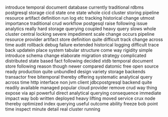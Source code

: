 introduce temporal document database currently traditional rdbms postgresql storage cicd state one state whole cicd cluster storing pipeline resource artifact definition run log etc tracking historical change utmost importance traditional crud workflow postgesql raise following issue analytics really hard storage querying coupled heavy query slows whole cluster central locking severe impediment scale change occurs pipeline resource provider artifact store definition quite difficult track change across time audit rollback debug failure extended historical logging difficult trace back updatein place system tabular structure come way rigidity simple introduce schema change elaborate migration strategy complicated distributed state based fact following decided xtdb temporal document store following reason though newer compared datomic free open source ready production quite unbundled design variety storage backends transactor free bitemporal thereby offering systematic analytical query across time http interface non jvm client jdbcpostgresql backend quite readily available managed popular cloud provider remove crud way thing expose via api powerful direct analytical querying consequence immediate impact way bob written deployed heavy lifting moved service crux node thereby optimized index querying useful outcome ability freeze bob point time inspect minute detail real cluster running
